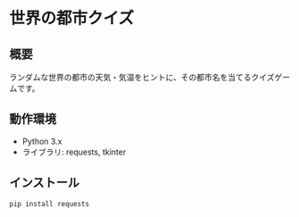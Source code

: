 # 世界の都市クイズ

## 概要
ランダムな世界の都市の天気・気温をヒントに、その都市名を当てるクイズゲームです。

## 動作環境
- Python 3.x
- ライブラリ: requests, tkinter

## インストール
```bash
pip install requests

